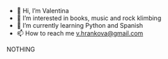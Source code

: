 - 👋 Hi, I’m Valentina
- 👀 I’m interested in books, music and rock klimbing
- 🌱 I’m currently learning Python and Spanish
- 📫 How to reach me v.hrankova@gmail.com 

<!---
2Valentina2/2Valentina2 is a ✨ special ✨ repository because its `README.md` (this file) appears on your GitHub profile.
You can click the Preview link to take a look at your changes.
--->


NOTHING 
